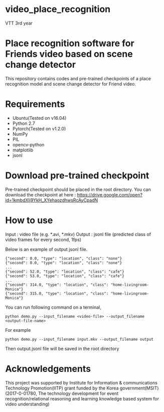 # video_place_recognition
VTT 3rd year

# Place recognition software for Friends video based on scene change detector
This repository contains codes and pre-trained checkpoints of a place recognition model and scene change detector for Friend video.

# Requirements
 - Ubuntu(Tested on v16.04)
 - Python 2.7
 - Pytorch(Tested on v1.2.0)
 - NumPy
 - PIL
 - opencv-python
 - matplotlib
 - jsonl

# Download pre-trained checkpoint
Pre-trained checkpoint should be placed in the root directory.
You can download the checkpoint at here : https://drive.google.com/open?id=1kmbdXIj9YkH_XYehaozdhwsRcAyCpadN

# How to use
Input : video file (e.g. *.avi, *.mkv)
Output : jsonl file (predicted class of video frames for every second, 1fps)

Below is an example of output jsonl file.

    {"second": 0.0, "type": "location", "class": "none"}
    {"second": 0.0, "type": "location", "class": "none"}
    ...
    {"second": 52.0, "type": "location", "class": "cafe"}
    {"second": 53.0, "type": "location", "class": "cafe"}
    ...
    {"second": 314.0, "type": "location", "class": "home-livingroom-Monica"}
    {"second": 315.0, "type": "location", "class": "home-livingroom-Monica"}

You can run following command on a terminal,

    python demo.py --input_filename <video-file> --output_filename <output-file-name>
    
For example 

    python demo.py --input_filename input.mkv --output_filename output
    
Then output.jsonl file will be saved in the root directory

# Acknowledgements
This project was supported by Institute for Information & communications Technology Promotion(IITP) grant funded by the Korea government(MSIT) (2017-0-01780, The technology development for event recognition/relational reasoning and learning knowledge based system for video understanding)

